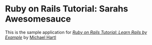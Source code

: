 # Ruby on Rails Tutorial: Sarahs Awesomesauce

This is the sample application for
[*Ruby on Rails Tutorial: Learn Rails by Example*](http://railstutorial.org)
by [Michael Hartl](http://michaelhartl.com)